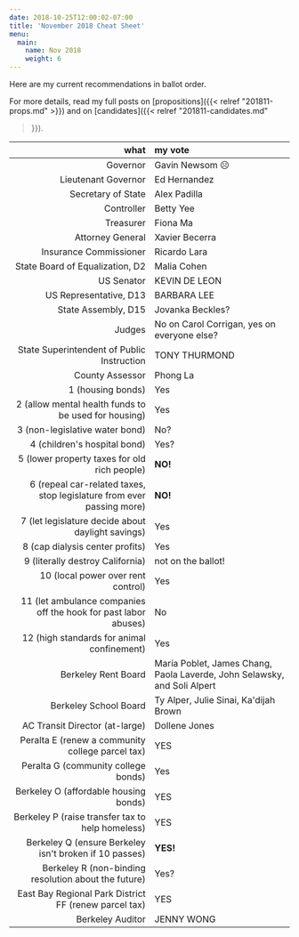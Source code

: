 ```yaml
---
date: 2018-10-25T12:00:02-07:00
title: 'November 2018 Cheat Sheet'
menu:
  main:
    name: Nov 2018
    weight: 6
---
```


Here are my current recommendations in ballot order.

For more details, read my full posts on [propositions]({{< relref
"201811-props.md" >}}) and on [candidates]({{< relref "201811-candidates.md"
>}}).

<!--more-->

what|my vote
--:|:-----
Governor | Gavin Newsom ☹
Lieutenant Governor | Ed Hernandez
Secretary of State | Alex Padilla
Controller | Betty Yee
Treasurer | Fiona Ma
Attorney General | Xavier Becerra
Insurance Commissioner | Ricardo Lara
State Board of Equalization, D2 | Malia Cohen
US Senator | KEVIN DE LEON
US Representative, D13 | BARBARA LEE
State Assembly, D15 | Jovanka Beckles?
Judges | No on Carol Corrigan, yes on everyone else?
State Superintendent of Public Instruction | TONY THURMOND
County Assessor | Phong La
1 (housing bonds) | Yes
2 (allow mental health funds to be used for housing) | Yes
3 (non-legislative water bond) | No?
4 (children's hospital bond) | Yes?
5 (lower property taxes for old rich people) | **NO!**
6 (repeal car-related taxes, stop legislature from ever passing more) | **NO!**
7 (let legislature decide about daylight savings) | Yes
8 (cap dialysis center profits) | Yes
9 (literally destroy California) | not on the ballot!
10 (local power over rent control) | Yes
11 (let ambulance companies off the hook for past labor abuses) | No
12 (high standards for animal confinement) | Yes
Berkeley Rent Board | María Poblet, James Chang, Paola Laverde, John Selawsky, and Soli Alpert
Berkeley School Board | Ty Alper, Julie Sinai, Ka'dijah Brown
AC Transit Director (at-large) | Dollene Jones
Peralta E (renew a community college parcel tax) | YES
Peralta G (community college bonds) | Yes
Berkeley O (affordable housing bonds) | YES
Berkeley P (raise transfer tax to help homeless) | YES
Berkeley Q (ensure Berkeley isn't broken if 10 passes) | **YES!**
Berkeley R (non-binding resolution about the future) | Yes?
East Bay Regional Park District FF (renew parcel tax) | YES
Berkeley Auditor | JENNY WONG
